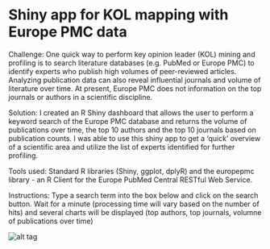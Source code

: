 # Shiny app for KOL mapping with Europe PMC data

Challenge: One quick way to perform key opinion leader (KOL) mining and profiling is to search literature databases (e.g. PubMed or Europe PMC) to identify experts who publish high volumes of peer-reviewed articles. Analyzing publication data can also reveal influential journals and volume of literature over time. At present, Europe PMC does not information on the top journals or authors in a scientific discipline.

Solution: I created an R Shiny dashboard that allows the user to perform a keyword search of the Europe PMC database and returns the volume of publications over time, the top 10 authors and the top 10 journals based on publication counts. I was able to use this shiny app to get a ‘quick’ overview of a scientific area and utilize the list of experts identified for further profiling. 

Tools used: Standard R libraries (Shiny, ggplot, dplyR) and the europepmc library - an R Client for the Europe PubMed Central RESTful Web Service.

Instructions: Type a search term into the box below and click on the search button. Wait for a minute (processing time will vary based on the number of hits) and several charts will be displayed (top authors, top journals, volumne of publications over time)


![alt tag](https://github.com/andrewliew86/KOL-mapping-with-Shiny-app/blob/main/UI_picture.PNG)
